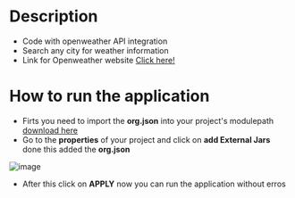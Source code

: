# Description
- Code with openweather API integration
- Search any city for weather information
- Link for Openweather website <a href="https://openweathermap.org" target="_blank">Click here!</a>
# How to run the application
- Firts you need to import the <b>org.json</b> into your project's modulepath <a href="http://www.java2s.com/Code/Jar/o/Downloadorgjsonjar.htm"> download here </a>
- Go to the <b>properties</b> of your project and click on <b>add External Jars</b> done this added the <b>org.json</b>

![image](https://github.com/LeoBarbosa08/Openweather_API/assets/84389162/17718165-7639-43b2-8bcc-294513dc10ef)

- After this click on <b>APPLY</b> now you can run the application without erros 
